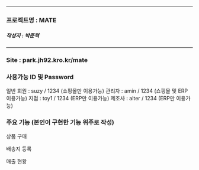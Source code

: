 ----------------------
### 프로젝트명 : MATE
##### 작성자 : 박준혁
----------------------
### Site : park.jh92.kro.kr/mate
### 사용가능 ID 및 Password
일반 회원 : suzy / 1234 (쇼핑몰만 이용가능)
관리자 : amin / 1234 (쇼핑몰 및 ERP 이용가능)
지점 : toy1 / 1234 (ERP만 이용가능)
제조사 : alter / 1234 (ERP만 이용가능)


### 주요 기능 (본인이 구현한 기능 위주로 작성)
상품 구매

배송지 등록

매출 현황


